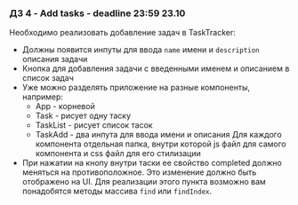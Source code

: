 ### **ДЗ 4 - Add tasks** - deadline 23:59 23.10

Необходимо реализовать добавление задач в TaskTracker:

* Должны появится инпуты для ввода `name` имени и `description` описания задачи
* Кнопка для добавления задачи с введенными именем и описанием в список задач
* Уже можно разделять приложение на разные компоненты, например:
  * App - корневой
  * Task - рисует одну таску
  * TaskList - рисует список тасок
  * TaskAdd - два инпута для ввода имени и описания
Для каждого компонента отдельная папка, внутри которой js файл для самого компонента и css файл для его стилизации
* При нажатии на кнопу внутри таски ее свойство completed должно меняться на противоположное. Это изменение должно быть отображено на UI. Для реализации этого пункта возможно вам понадобятся методы массива `find` или `findIndex`.
